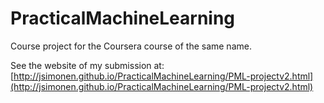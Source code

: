 # PracticalMachineLearning
Course project for the Coursera course of the same name.

See the website of my submission at: [http://jsimonen.github.io/PracticalMachineLearning/PML-projectv2.html](http://jsimonen.github.io/PracticalMachineLearning/PML-projectv2.html)
